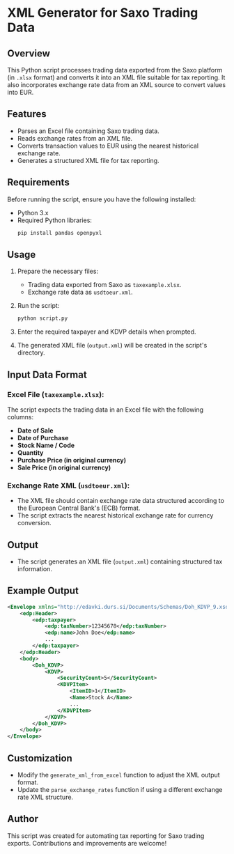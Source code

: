 # XML Generator for Saxo Trading Data

## Overview

This Python script processes trading data exported from the Saxo platform (in `.xlsx` format) and converts it into an XML file suitable for tax reporting. It also incorporates exchange rate data from an XML source to convert values into EUR.

## Features

- Parses an Excel file containing Saxo trading data.
- Reads exchange rates from an XML file.
- Converts transaction values to EUR using the nearest historical exchange rate.
- Generates a structured XML file for tax reporting.

## Requirements

Before running the script, ensure you have the following installed:

- Python 3.x
- Required Python libraries:
  ```sh
  pip install pandas openpyxl
  ```

## Usage

1. Prepare the necessary files:

   - Trading data exported from Saxo as `taxexample.xlsx`.
   - Exchange rate data as `usdtoeur.xml`.

2. Run the script:

   ```sh
   python script.py
   ```

3. Enter the required taxpayer and KDVP details when prompted.

4. The generated XML file (`output.xml`) will be created in the script's directory.

## Input Data Format

### **Excel File (`taxexample.xlsx`):**

The script expects the trading data in an Excel file with the following columns:

- **Date of Sale**
- **Date of Purchase**
- **Stock Name / Code**
- **Quantity**
- **Purchase Price (in original currency)**
- **Sale Price (in original currency)**

### **Exchange Rate XML (`usdtoeur.xml`):**

- The XML file should contain exchange rate data structured according to the European Central Bank's (ECB) format.
- The script extracts the nearest historical exchange rate for currency conversion.

## Output

- The script generates an XML file (`output.xml`) containing structured tax information.

## Example Output

```xml
<Envelope xmlns="http://edavki.durs.si/Documents/Schemas/Doh_KDVP_9.xsd" xmlns:edp="http://edavki.durs.si/Documents/Schemas/EDP-Common-1.xsd">
    <edp:Header>
        <edp:taxpayer>
            <edp:taxNumber>12345678</edp:taxNumber>
            <edp:name>John Doe</edp:name>
            ...
        </edp:taxpayer>
    </edp:Header>
    <body>
        <Doh_KDVP>
            <KDVP>
                <SecurityCount>5</SecurityCount>
                <KDVPItem>
                    <ItemID>1</ItemID>
                    <Name>Stock A</Name>
                    ...
                </KDVPItem>
            </KDVP>
        </Doh_KDVP>
    </body>
</Envelope>
```

## Customization

- Modify the `generate_xml_from_excel` function to adjust the XML output format.
- Update the `parse_exchange_rates` function if using a different exchange rate XML structure.

## Author

This script was created for automating tax reporting for Saxo trading exports. Contributions and improvements are welcome!
